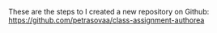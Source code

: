 These are the steps to
I created a new repository on Github:
https://github.com/petrasovaa/class-assignment-authorea
